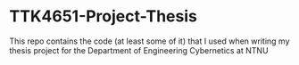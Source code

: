 # TTK4651-Project-Thesis
This repo contains the code (at least some of it) that I used when writing my thesis project for the Department of Engineering Cybernetics at NTNU
